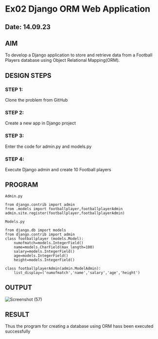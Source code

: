 # Ex02 Django ORM Web Application
## Date: 14.09.23

## AIM
To develop a Django application to store and retrieve data from a Football Players database using Object Relational Mapping(ORM).

## DESIGN STEPS

### STEP 1:
Clone the problem from GitHub

### STEP 2:
Create a new app in Django project

### STEP 3:
Enter the code for admin.py and models.py

### STEP 4:
Execute Django admin and create 10 Football players

## PROGRAM
```
Admin.py

from django.contrib import admin
from .models import footballplayer,footballplayerAdmin
admin.site.register(footballplayer,footballplayerAdmin)

Models.py

from django.db import models
from django.contrib import admin
class footballplayer (models.Model):
    numofmatch=models.IntegerField()
    name=models.CharField(max_length=100)
    salary=models.IntegerField()
    age=models.IntegerField()
    height=models.IntegerField()

class footballplayerAdmin(admin.ModelAdmin):
    list_display=('numofmatch','name','salary','age','height')
```

## OUTPUT

![Screenshot (57)](https://github.com/surothaaman/ORM/assets/133313653/aeb5813a-4506-46e3-bb2b-132a4e3da875)

## RESULT
Thus the program for creating a database using ORM hass been executed successfully
